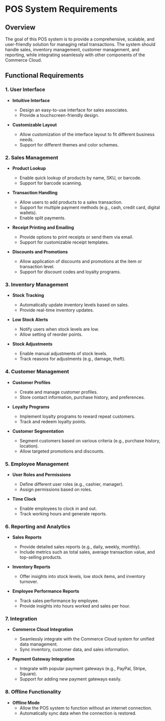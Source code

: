 # POS System Requirements

## Overview

The goal of this POS system is to provide a comprehensive, scalable, and user-friendly solution for managing retail transactions. The system should handle sales, inventory management, customer management, and reporting, while integrating seamlessly with other components of the Commerce Cloud.

## Functional Requirements

### 1. User Interface

- **Intuitive Interface**

  - Design an easy-to-use interface for sales associates.
  - Provide a touchscreen-friendly design.

- **Customizable Layout**
  - Allow customization of the interface layout to fit different business needs.
  - Support for different themes and color schemes.

### 2. Sales Management

- **Product Lookup**

  - Enable quick lookup of products by name, SKU, or barcode.
  - Support for barcode scanning.

- **Transaction Handling**

  - Allow users to add products to a sales transaction.
  - Support for multiple payment methods (e.g., cash, credit card, digital wallets).
  - Enable split payments.

- **Receipt Printing and Emailing**

  - Provide options to print receipts or send them via email.
  - Support for customizable receipt templates.

- **Discounts and Promotions**
  - Allow application of discounts and promotions at the item or transaction level.
  - Support for discount codes and loyalty programs.

### 3. Inventory Management

- **Stock Tracking**

  - Automatically update inventory levels based on sales.
  - Provide real-time inventory updates.

- **Low Stock Alerts**

  - Notify users when stock levels are low.
  - Allow setting of reorder points.

- **Stock Adjustments**
  - Enable manual adjustments of stock levels.
  - Track reasons for adjustments (e.g., damage, theft).

### 4. Customer Management

- **Customer Profiles**

  - Create and manage customer profiles.
  - Store contact information, purchase history, and preferences.

- **Loyalty Programs**

  - Implement loyalty programs to reward repeat customers.
  - Track and redeem loyalty points.

- **Customer Segmentation**
  - Segment customers based on various criteria (e.g., purchase history, location).
  - Allow targeted promotions and discounts.

### 5. Employee Management

- **User Roles and Permissions**

  - Define different user roles (e.g., cashier, manager).
  - Assign permissions based on roles.

- **Time Clock**
  - Enable employees to clock in and out.
  - Track working hours and generate reports.

### 6. Reporting and Analytics

- **Sales Reports**

  - Provide detailed sales reports (e.g., daily, weekly, monthly).
  - Include metrics such as total sales, average transaction value, and top-selling products.

- **Inventory Reports**

  - Offer insights into stock levels, low stock items, and inventory turnover.

- **Employee Performance Reports**
  - Track sales performance by employee.
  - Provide insights into hours worked and sales per hour.

### 7. Integration

- **Commerce Cloud Integration**

  - Seamlessly integrate with the Commerce Cloud system for unified data management.
  - Sync inventory, customer data, and sales information.

- **Payment Gateway Integration**
  - Integrate with popular payment gateways (e.g., PayPal, Stripe, Square).
  - Support for adding new payment gateways easily.

### 8. Offline Functionality

- **Offline Mode**
  - Allow the POS system to function without an internet connection.
  - Automatically sync data when the connection is restored.

